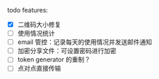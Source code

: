 
todo features:

- [x] 二维码大小修复
- [ ] 使用情况统计
- [ ] email 管控：记录每天的使用情况并发送邮件通知
- [ ] 加密分享文件：可设置密码进行加密
- [ ] token generator 的重制？
- [ ] 点对点直接传输